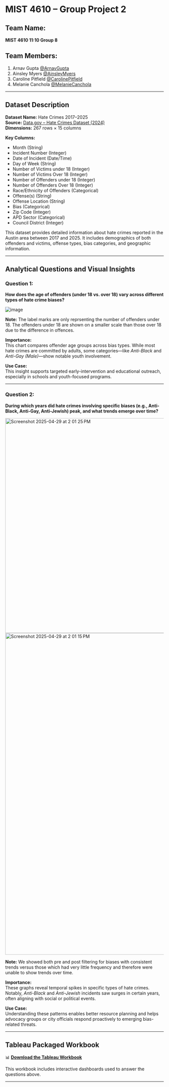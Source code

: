 # MIST 4610 – Group Project 2

## Team Name:
**MIST 4610 11:10 Group 8**

## Team Members:
1. Arnav Gupta [@ArnavGupta](https://www.github.com/akg93611)  
2. Ainsley Myers [@AinsleyMyers](https://www.github.com/anm00752)  
3. Caroline Pitfield [@CarolinePitfield](https://www.github.com/cgpitfield)  
4. Melanie Canchola [@MelanieCanchola](https://www.github.com/mcanchola1)

---

## Dataset Description

**Dataset Name:** Hate Crimes 2017–2025  
**Source:** [Data.gov – Hate Crimes Dataset (2024)](https://catalog.data.gov/dataset/hate-crimes-2024)  
**Dimensions:** 267 rows × 15 columns

**Key Columns:**
- Month (String)  
- Incident Number (Integer)  
- Date of Incident (Date/Time)  
- Day of Week (String)  
- Number of Victims under 18 (Integer)  
- Number of Victims Over 18 (Integer)  
- Number of Offenders under 18 (Integer)  
- Number of Offenders Over 18 (Integer)  
- Race/Ethnicity of Offenders (Categorical)  
- Offense(s) (String)  
- Offense Location (String)  
- Bias (Categorical)  
- Zip Code (Integer)  
- APD Sector (Categorical)  
- Council District (Integer)

This dataset provides detailed information about hate crimes reported in the Austin area between 2017 and 2025. It includes demographics of both offenders and victims, offense types, bias categories, and geographic information.

---

## Analytical Questions and Visual Insights

### **Question 1:**  
**How does the age of offenders (under 18 vs. over 18) vary across different types of hate crime biases?**

![image](https://github.com/user-attachments/assets/be6f7fde-692a-405b-9023-a3d1ecadf131)

**Note:**
The label marks are only reprsenting the number of offenders under 18. The offenders under 18 are shown on a smaller scale than those over 18 due to the difference in offences. 

**Importance:**  
This chart compares offender age groups across bias types. While most hate crimes are committed by adults, some categories—like *Anti-Black* and *Anti-Gay (Male)*—show notable youth involvement.

**Use Case:**  
This insight supports targeted early-intervention and educational outreach, especially in schools and youth-focused programs.

---

### **Question 2:**  
**During which years did hate crimes involving specific biases (e.g., Anti-Black, Anti-Gay, Anti-Jewish) peak, and what trends emerge over time?**

<img width="680" alt="Screenshot 2025-04-29 at 2 01 25 PM" src="https://github.com/user-attachments/assets/d820d4a2-0f28-4430-909e-2da7b4ca3a26" />

<img width="1018" alt="Screenshot 2025-04-29 at 2 01 15 PM" src="https://github.com/user-attachments/assets/b7c1d0d6-5fb3-4463-a105-3d12a063aafb" />

**Note:**
We showed both pre and post filtering for biases with consistent trends versus those which had very little frequency and therefore were unable to show trends over time.

**Importance:**  
These graphs reveal temporal spikes in specific types of hate crimes. Notably, *Anti-Black* and *Anti-Jewish* incidents saw surges in certain years, often aligning with social or political events.

**Use Case:**  
Understanding these patterns enables better resource planning and helps advocacy groups or city officials respond proactively to emerging bias-related threats.

---

## Tableau Packaged Workbook

📊 [**Download the Tableau Workbook**](https://github.com/mcanchola1/Project-2/blob/653c49c3400317f00f29563f68332aaa9a417482/Project%202.twbx)

This workbook includes interactive dashboards used to answer the questions above.

---
